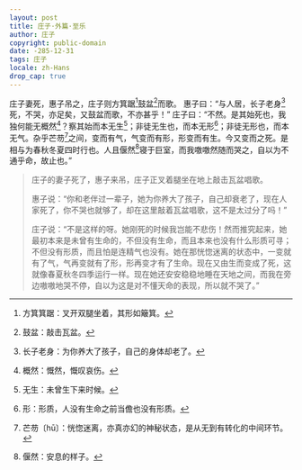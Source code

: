 ```yaml
---
layout: post
title: 庄子·外篇·至乐
author: 庄子
copyright: public-domain
date: -285-12-31
tags: 庄子
locale: zh-Hans
drop_cap: true
---
```


庄子妻死，惠子吊之，庄子则方箕踞[^1]鼓盆[^2]而歌。
惠子曰：“与人居，长子老身[^3]死，不哭，亦足矣，又鼓盆而歌，不亦甚乎！”
庄子曰：“不然。是其始死也，我独何能无概然[^4]？察其始而本无生[^5]；非徒无生也，而本无形[^6]；非徒无形也，而本无气。杂乎芒芴[^7]之间，变而有气，气变而有形，形变而有生。今又变而之死。是相与为春秋冬夏四时行也。人且偃然[^8]寝于巨室，而我噭噭然随而哭之，自以为不通乎命，故止也。”

[^1]: 方箕箕踞：叉开双腿坐着，其形如簸箕。
[^2]: 鼓盆：敲击瓦盆。
[^3]: 长子老身：为你养大了孩子，自己的身体却老了。
[^4]: 概然：慨然，慨叹哀伤。
[^5]: 无生：未曾生下来时候。
[^6]: 形：形质，人没有生命之前当儋也没有形质。
[^7]: 芒芴〔hū〕：恍惚迷离，亦真亦幻的神秘状态，是从无到有转化的中间环节。
[^8]: 偃然：安息的样子。

> 庄子的妻子死了，惠子来吊，庄子正叉着腿坐在地上敲击瓦盆唱歌。
>
> 惠子说：“你和老伴过一辈子，她为你养大了孩子，自己却衰老了，现在人家死了，你不哭也就够了，却在这里敲着瓦盆唱歌，这不是太过分了吗！”
>
> 庄子说：“不是这样的呀。她刚死的时候我岂能不悲伤！然而推究起来，她最初本来是未曾有生命的，不但没有生命，而且本来也没有什么形质可寻；不但没有形质，而且怕是连精气也没有。她在那恍惚迷离的状态中，一变就有了气，气再变就有了形，形再变才有了生命。现在又由生而变成了死，这就像春夏秋冬四季运行一样。现在她还安安稳稳地睡在天地之间，而我在旁边嗷嗷地哭不停，自以为这是对不懂天命的表现，所以就不哭了。”
